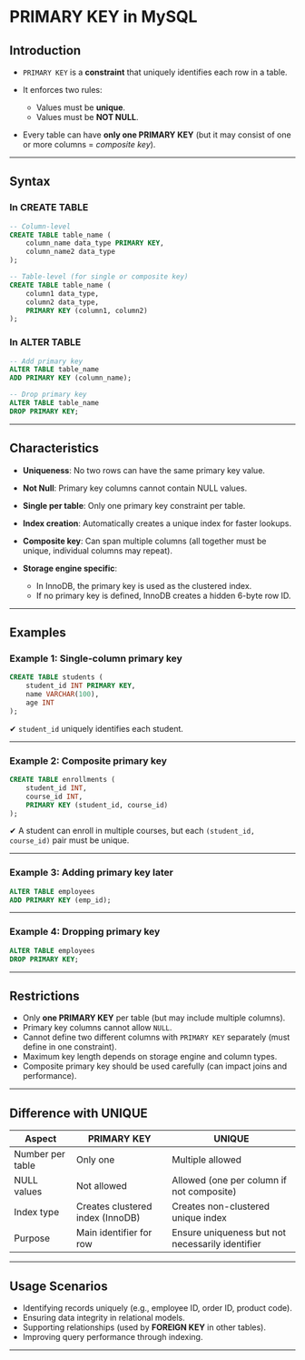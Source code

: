 

# PRIMARY KEY in MySQL

## Introduction

* `PRIMARY KEY` is a **constraint** that uniquely identifies each row in a table.
* It enforces two rules:

  * Values must be **unique**.
  * Values must be **NOT NULL**.
* Every table can have **only one PRIMARY KEY** (but it may consist of one or more columns = *composite key*).

---

## Syntax

### In CREATE TABLE

```sql
-- Column-level
CREATE TABLE table_name (
    column_name data_type PRIMARY KEY,
    column_name2 data_type
);

-- Table-level (for single or composite key)
CREATE TABLE table_name (
    column1 data_type,
    column2 data_type,
    PRIMARY KEY (column1, column2)
);
```

### In ALTER TABLE

```sql
-- Add primary key
ALTER TABLE table_name
ADD PRIMARY KEY (column_name);

-- Drop primary key
ALTER TABLE table_name
DROP PRIMARY KEY;
```

---

## Characteristics

* **Uniqueness**: No two rows can have the same primary key value.
* **Not Null**: Primary key columns cannot contain NULL values.
* **Single per table**: Only one primary key constraint per table.
* **Index creation**: Automatically creates a unique index for faster lookups.
* **Composite key**: Can span multiple columns (all together must be unique, individual columns may repeat).
* **Storage engine specific**:

  * In InnoDB, the primary key is used as the clustered index.
  * If no primary key is defined, InnoDB creates a hidden 6-byte row ID.

---

## Examples

### Example 1: Single-column primary key

```sql
CREATE TABLE students (
    student_id INT PRIMARY KEY,
    name VARCHAR(100),
    age INT
);
```

✔ `student_id` uniquely identifies each student.

---

### Example 2: Composite primary key

```sql
CREATE TABLE enrollments (
    student_id INT,
    course_id INT,
    PRIMARY KEY (student_id, course_id)
);
```

✔ A student can enroll in multiple courses, but each `(student_id, course_id)` pair must be unique.

---

### Example 3: Adding primary key later

```sql
ALTER TABLE employees
ADD PRIMARY KEY (emp_id);
```

---

### Example 4: Dropping primary key

```sql
ALTER TABLE employees
DROP PRIMARY KEY;
```

---

## Restrictions

* Only **one PRIMARY KEY** per table (but may include multiple columns).
* Primary key columns cannot allow `NULL`.
* Cannot define two different columns with `PRIMARY KEY` separately (must define in one constraint).
* Maximum key length depends on storage engine and column types.
* Composite primary key should be used carefully (can impact joins and performance).

---

## Difference with UNIQUE

| **Aspect**       | **PRIMARY KEY**                  | **UNIQUE**                                       |
| ---------------- | -------------------------------- | ------------------------------------------------ |
| Number per table | Only one                         | Multiple allowed                                 |
| NULL values      | Not allowed                      | Allowed (one per column if not composite)        |
| Index type       | Creates clustered index (InnoDB) | Creates non-clustered unique index               |
| Purpose          | Main identifier for row          | Ensure uniqueness but not necessarily identifier |

---

## Usage Scenarios

* Identifying records uniquely (e.g., employee ID, order ID, product code).
* Ensuring data integrity in relational models.
* Supporting relationships (used by **FOREIGN KEY** in other tables).
* Improving query performance through indexing.

---
